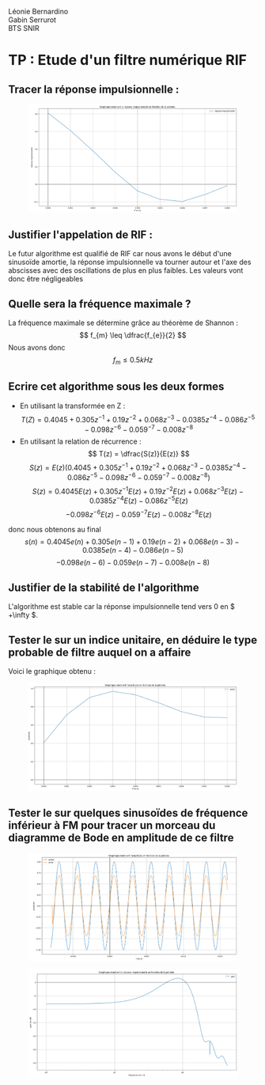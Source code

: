 Léonie Bernardino  
Gabin Serrurot  
BTS SNIR

# TP : Etude d'un filtre numérique RIF

## Tracer la réponse impulsionnelle :  

<figure>
    <img src="reponse_impulsionnelle.png"/>
</figure>

## Justifier l'appelation de RIF :  

Le futur algorithme est qualifié de RIF car nous avons le début d'une sinusoïde amortie, la réponse impulsionnelle va tourner autour et l'axe des abscisses avec des oscillations de plus en plus faibles. Les valeurs vont donc être négligeables 

## Quelle sera la fréquence maximale ?

La fréquence maximale se détermine grâce au théorème de Shannon :  
$$ f_{m} \leq \dfrac{f_{e}}{2} $$
Nous avons donc $$ f_{m} \leq 0.5 kHz $$

## Ecrire cet algorithme sous les deux formes

+ En utilisant la transformée en Z :
$$ T(Z) = 0.4045 + 0.305z^{-1} + 0.19z^{-2} + 0.068z^{-3} - 0.0385z^{-4} - 0.086z^{-5} - 0.098z^{-6} - 0.059^{-7} - 0.008z^{-8} $$
+ En utilisant la relation de récurrence :
$$ T(z) = \dfrac{S(z)}{E(z)} $$
$$ S(z) = E(z)(0.4045 + 0.305z^{-1} + 0.19z^{-2} + 0.068z^{-3} - 0.0385z^{-4} - 0.086z^{-5} - 0.098z^{-6} - 0.059^{-7} - 0.008z^{-8}) $$
$$ S(z) = 0.4045E(z) + 0.305z^{-1}E(z) + 0.19z^{-2}E(z) + 0.068z^{-3}E(z) - 0.0385z^{-4}E(z) - 0.086z^{-5}E(z) $$
$$ - 0.098z^{-6}E(z) - 0.059^{-7}E(z) - 0.008z^{-8}E(z) $$

donc nous obtenons au final
$$ s(n) = 0.4045e(n) + 0.305e(n - 1) + 0.19e(n - 2) + 0.068e(n - 3) - 0.0385e(n - 4) - 0.086e(n - 5) $$
$$ - 0.098e(n - 6) - 0.059e(n - 7) - 0.008e(n - 8) $$

## Justifier de la stabilité de l'algorithme

L'algorithme est stable car la réponse impulsionnelle tend vers 0 en $ +\infty $.

## Tester le sur un indice unitaire, en déduire le type probable de filtre auquel on a affaire

Voici le graphique obtenu :

<figure>
    <img src="testUnitaire.png"/>
</figure>

## Tester le sur quelques sinusoïdes de fréquence inférieur à FM pour tracer un morceau du diagramme de Bode en amplitude de ce filtre

<figure>
    <img src="bode400.png"/>
</figure>

<figure>
    <img src="bode.png"/>
</figure>
